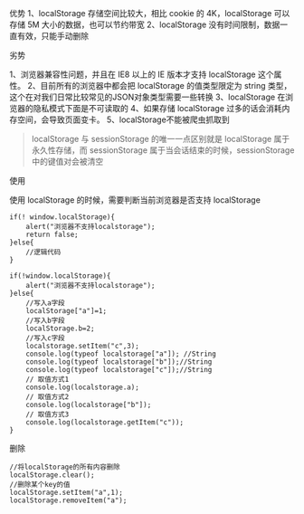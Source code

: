 优势
1、localStorage 存储空间比较大，相比 cookie 的 4K，localStorage 可以存储 5M 大小的数据，也可以节约带宽
2、localStorage 没有时间限制，数据一直有效，只能手动删除

劣势

 1、浏览器兼容性问题，并且在 IE8 以上的 IE 版本才支持 localStorage 这个属性。
 2、目前所有的浏览器中都会把 localStorage 的值类型限定为 string 类型，这个在对我们日常比较常见的JSON对象类型需要一些转换
 3、localStorage 在浏览器的隐私模式下面是不可读取的
 4、如果存储 localStorage 过多的话会消耗内存空间，会导致页面变卡。
 5、localStorage不能被爬虫抓取到
> localStorage 与 sessionStorage 的唯一一点区别就是 localStorage 属于永久性存储，而 sessionStorage 属于当会话结束的时候，sessionStorage 中的键值对会被清空

使用

使用 localStorage 的时候，需要判断当前浏览器是否支持 localStorage
```
if(! window.localStorage){
    alert("浏览器不支持localstorage");
    return false;
}else{
    //逻辑代码
}
```
```
if(!window.localStorage){
    alert("浏览器不支持localstorage");
}else{
    //写入a字段
    localStorage["a"]=1;
    //写入b字段
    localStorage.b=2;
    //写入c字段
    localstorage.setItem("c",3);
    console.log(typeof localstorage["a"]); //String
    console.log(typeof localstorage["b"]);//String
    console.log(typeof localstorage["c"]);//String
    // 取值方式1
    console.log(localstorage.a);
    // 取值方式2
    console.log(localstorage["b"]);
    // 取值方式3
    console.log(localstorage.getItem("c"));
}
```
删除
```
//将localStorage的所有内容删除
localStorage.clear();
//删除某个key的值
localStorage.setItem("a",1);
localStorage.removeItem("a");
```